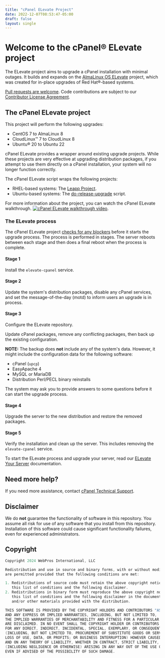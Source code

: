 ```yaml
---
title: "cPanel ELevate Project"
date: 2022-12-07T08:53:47-05:00
draft: false
layout: single
---
```


# Welcome to the cPanel® ELevate project

The ELevate project aims to upgrade a cPanel installation with minimal outages. It builds and expands on the [AlmaLinux OS ELevate](https://wiki.almalinux.org/elevate/ELevate-quickstart-guide.html) project, which was created for in-place upgrades of Red Hat®-based systems.

[Pull requests are welcome](https://github.com/cpanel/elevate/pulls). Code contributions are subject to our [Contributor License Agreement](docs/cPanel-CLA.pdf).

## The cPanel ELevate project

This project will perform the following upgrades:

* CentOS 7 to AlmaLinux 8
* CloudLinux™ 7 to CloudLinux 8
* Ubuntu® 20 to Ubuntu 22

cPanel ELevate provides a wrapper around existing upgrade projects. While these projects are very effective at upgrading distribution packages, if you attempt to use them directly on a cPanel installation, your system will no longer function correctly.

The cPanel ELevate script wraps the following projects:
 * RHEL-based systems: The [Leapp Project](https://leapp.readthedocs.io/en/latest/).
 * Ubuntu-based systems: The [do-release-upgrade](https://documentation.ubuntu.com/server/how-to/software/upgrade-your-release/) script.

For more information about the project, you can watch the cPanel ELevate walkthrough. [![cPanel ELevate walkthrough video](elevate-video.png)](https://www.youtube.com/watch?v=Ag9-RneFqmc).

### The ELevate process

The cPanel ELevate project [checks for any blockers](https://cpanel.github.io/elevate/blockers/) before it starts the upgrade process. The process is performed in stages. The server reboots between each stage and then does a final reboot when the process is complete.

#### Stage 1

Install the `elevate-cpanel` service.

#### Stage 2

Update the system's distribution packages, disable any cPanel services, and set the message-of-the-day (motd) to inform users an upgrade is in process.

#### Stage 3

Configure the ELevate repository.

Update cPanel packages, remove any conflicting packages, then back up the existing configuration.

**NOTE:** The backup does **not** include any of the system's data. However, it might include the configuration data for the following software:
  * cPanel (`upcp`)
  * EasyApache 4
  * MySQL or MariaDB
  * Distribution Perl/PECL binary reinstalls

The system may ask you to provide answers to some questions before it can start the upgrade process.

#### Stage 4

Upgrade the server to the new distribution and restore the removed packages.  

#### Stage 5

Verify the installation and clean up the server. This includes removing the `elevate-cpanel` service.

To start the ELevate process and upgrade your server, read our [ELevate Your Server](https://cpanel.github.io/elevate/getting-started/) documentation.

## Need more help?

If you need more assistance, contact [cPanel Technical Support](https://docs.cpanel.net/knowledge-base/technical-support-services/how-to-open-a-technical-support-ticket/).

## Disclaimer

We do **not** guarantee the functionality of software in this repository. You assume all risk for use of any software that you install from this repository. Installation of this software could cause significant functionality failures, even for experienced administrators.


## Copyright

```c
Copyright 2024 WebPros International, LLC

Redistribution and use in source and binary forms, with or without modification,
are permitted provided that the following conditions are met:

1. Redistributions of source code must retain the above copyright notice,
   this list of conditions and the following disclaimer.
2. Redistributions in binary form must reproduce the above copyright notice,
   this list of conditions and the following disclaimer in the documentation
   and/or other materials provided with the distribution.

THIS SOFTWARE IS PROVIDED BY THE COPYRIGHT HOLDERS AND CONTRIBUTORS "AS IS"
AND ANY EXPRESS OR IMPLIED WARRANTIES, INCLUDING, BUT NOT LIMITED TO,
THE IMPLIED WARRANTIES OF MERCHANTABILITY AND FITNESS FOR A PARTICULAR PURPOSE
ARE DISCLAIMED. IN NO EVENT SHALL THE COPYRIGHT HOLDER OR CONTRIBUTORS BE LIABLE
FOR ANY DIRECT, INDIRECT, INCIDENTAL, SPECIAL, EXEMPLARY, OR CONSEQUENTIAL DAMAGES
(INCLUDING, BUT NOT LIMITED TO, PROCUREMENT OF SUBSTITUTE GOODS OR SERVICES;
LOSS OF USE, DATA, OR PROFITS; OR BUSINESS INTERRUPTION) HOWEVER CAUSED
AND ON ANY THEORY OF LIABILITY, WHETHER IN CONTRACT, STRICT LIABILITY, OR TORT
(INCLUDING NEGLIGENCE OR OTHERWISE) ARISING IN ANY WAY OUT OF THE USE OF THIS SOFTWARE,
EVEN IF ADVISED OF THE POSSIBILITY OF SUCH DAMAGE.
```
